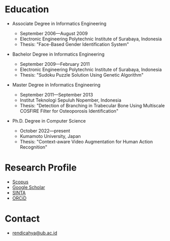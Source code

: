 # Education

- Associate Degree in Informatics Engineering
  - September 2006—August 2009
  - Electronic Engineering Polytechnic Institute of Surabaya, Indonesia
  - Thesis: "Face-Based Gender Identification System"

- Bachelor Degree in Informatics Engineering
  - September 2009—February 2011
  - Electronic Engineering Polytechnic Institute of Surabaya, Indonesia
  - Thesis: "Sudoku Puzzle Solution Using Genetic Algorithm"

- Master Degree in Informatics Engineering
  - September 2011—September 2013
  - Institut Teknologi Sepuluh Nopember, Indonesia
  - Thesis: "Detection of Branching in Trabecular Bone Using Multiscale COSFIRE Filter for Osteoporosis Identification"

- Ph.D. Degree in Computer Science
  - October 2022—present
  - Kumamoto University, Japan
  - Thesis: "Context-aware Video Augmentation for Human Action Recognition"

# Research Profile
- [Scopus](https://www.scopus.com/authid/detail.uri?authorId=57191287719)
- [Google Scholar](https://scholar.google.co.id/citations?user=qpvbsqUAAAAJ)
- [SINTA](https://sinta.kemdikbud.go.id/authors/profile/6082456)
- [ORCiD](https://orcid.org/0000-0001-8696-5687)

# Contact
- [rendicahya@ub.ac.id](rendicahya@ub.ac.id)
